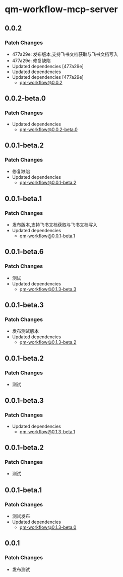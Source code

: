 # qm-workflow-mcp-server

## 0.0.2

### Patch Changes

-   477a29e: 发布版本,支持飞书文档获取与飞书文档写入
-   477a29e: 修复缺陷
-   Updated dependencies [477a29e]
-   Updated dependencies
-   Updated dependencies [477a29e]
    -   qm-workflow@0.0.2

## 0.0.2-beta.0

### Patch Changes

-   Updated dependencies
    -   qm-workflow@0.0.2-beta.0

## 0.0.1-beta.2

### Patch Changes

-   修复缺陷
-   Updated dependencies
    -   qm-workflow@0.0.1-beta.2

## 0.0.1-beta.1

### Patch Changes

-   发布版本,支持飞书文档获取与飞书文档写入
-   Updated dependencies
    -   qm-workflow@0.0.1-beta.1

## 0.0.1-beta.6

### Patch Changes

-   测试
-   Updated dependencies
    -   qm-workflow@0.1.3-beta.3

## 0.0.1-beta.3

### Patch Changes

-   发布测试版本
-   Updated dependencies
    -   qm-workflow@0.1.3-beta.2

## 0.0.1-beta.2

### Patch Changes

-   测试

## 0.0.1-beta.3

### Patch Changes

-   Updated dependencies
    -   qm-workflow@0.1.3-beta.1

## 0.0.1-beta.2

### Patch Changes

-   测试

## 0.0.1-beta.1

### Patch Changes

-   测试发布
-   Updated dependencies
    -   qm-workflow@0.1.3-beta.0

## 0.0.1

### Patch Changes

-   发布测试
